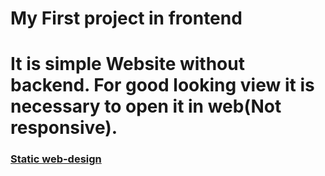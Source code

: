 # My First project in frontend
# It is simple Website without backend. For good looking view it is necessary to open it in web(Not responsive). 
### [Static web-design](https://rugvedkoshiya.github.io)
